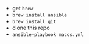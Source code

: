 - get `brew`
- `brew install ansible`
- `brew install git`
- clone this repo
- `ansible-playbook macos.yml`
